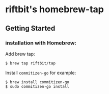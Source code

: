 # riftbit's homebrew-tap

## Getting Started

### installation with Homebrew:

Add brew tap:

```
$ brew tap riftbit/tap
```

Install `commitizen-go` for example:

```
$ brew install commitizen-go
$ sudo commitizen-go install
```
